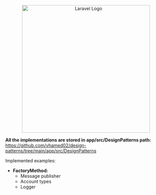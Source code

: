 <p align="center"><a href="https://laravel.com" target="_blank"><img src="https://raw.githubusercontent.com/laravel/art/master/logo-lockup/5%20SVG/2%20CMYK/1%20Full%20Color/laravel-logolockup-cmyk-red.svg" width="400" alt="Laravel Logo"></a></p>

<strong>All the implementations are stored in app/src/DesignPatterns path:</strong><br>
<a href="https://github.com/vhamed02/design-patterns/tree/main/app/src/DesignPatterns">https://github.com/vhamed02/design-patterns/tree/main/app/src/DesignPatterns </a>

<p>Implemented examples:</p>
<ul>
    <li>
        <strong>FactoryMethod:</strong>
        <ul>
            <li>Message publisher</li>
            <li>Account types</li>
            <li>Logger</li>
        </ul>
    </li>
</ul>
